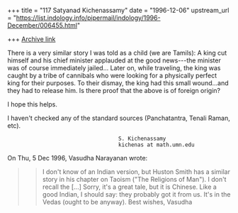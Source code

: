 +++
title = "117 Satyanad Kichenassamy"
date = "1996-12-06"
upstream_url = "https://list.indology.info/pipermail/indology/1996-December/006455.html"

+++
[Archive link](https://list.indology.info/pipermail/indology/1996-December/006455.html)


There is a very similar story I was told as a child (we are Tamils): A
king cut himself and his chief minister applauded at the good news---the
minister was of course immediately jailed...  Later on, while traveling,
the king was caught by a tribe of cannibals who were looking for a
physically perfect king for their purposes. To their dismay, the king had
this small wound...and they had to release him. Is there proof that the
above is of foreign origin? 

I hope this helps.

I haven't checked any of the standard sources (Panchatantra,
Tenali Raman, etc).

                                       S. Kichenassamy
                                       kichenas at math.umn.edu

On Thu, 5 Dec 1996, Vasudha Narayanan wrote:

> >I don't know of an Indian version, but Huston Smith has a similar story in
> his chapter on Taoism ("The Religions of Man").  I don't recall the
[...]
> Sorry, it's a great tale, but it is Chinese.  Like a good Indian, I should
> say: they probably got it from us. It's in the Vedas (ought to be anyway).
> Best wishes, Vasudha
> 







